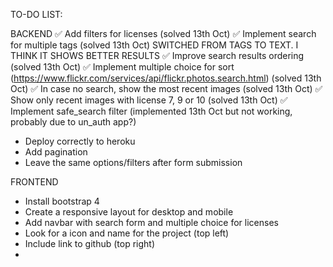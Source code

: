 TO-DO LIST:

BACKEND
✅ Add filters for licenses (solved 13th Oct)
✅ Implement search for multiple tags (solved 13th Oct) SWITCHED FROM TAGS TO TEXT. I THINK IT SHOWS BETTER RESULTS
✅ Improve search results ordering (solved 13th Oct)
✅ Implement multiple choice for sort (https://www.flickr.com/services/api/flickr.photos.search.html) (solved 13th Oct)
✅ In case no search, show the most recent images (solved 13th Oct) 
✅ Show only recent images with license 7, 9 or 10 (solved 13th Oct)
✅ Implement safe_search filter (implemented 13th Oct but not working, probably due to un_auth app?)
* Deploy correctly to heroku
* Add pagination
* Leave the same options/filters after form submission 

FRONTEND
* Install bootstrap 4
* Create a responsive layout for desktop and mobile
* Add navbar with search form and multiple choice for licenses
* Look for a icon and name for the project (top left)
* Include link to github (top right)
* 

